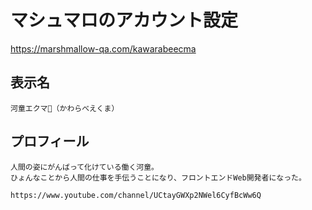 # マシュマロのアカウント設定

<https://marshmallow-qa.com/kawarabeecma>

## 表示名

```
河童エクマ🥒（かわらべえくま）
```

## プロフィール

```
人間の姿にがんばって化けている働く河童。
ひょんなことから人間の仕事を手伝うことになり、フロントエンドWeb開発者になった。

https://www.youtube.com/channel/UCtayGWXp2NWel6CyfBcWw6Q
```
